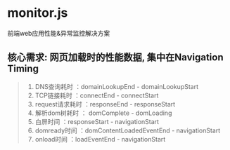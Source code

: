 # monitor.js
前端web应用性能&amp;异常监控解决方案

##  核心需求: 网页加载时的性能数据, 集中在Navigation Timing
> 1. DNS查询耗时 ：domainLookupEnd - domainLookupStart
> 2. TCP链接耗时 ：connectEnd - connectStart
> 3. request请求耗时 ：responseEnd - responseStart 
> 4. 解析dom树耗时 ： domComplete - domLoading 
> 5. 白屏时间 ：responseStart - navigationStart
> 6. domready时间 ：domContentLoadedEventEnd - navigationStart
> 7. onload时间 ：loadEventEnd - navigationStart
